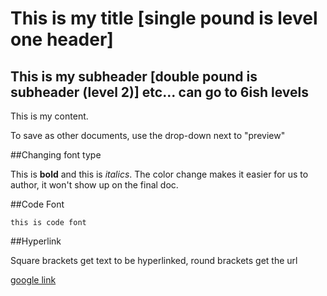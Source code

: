# This is my title [single pound is level one header]

## This is my subheader [double pound is subheader (level 2)] etc... can go to 6ish levels

This is my content.

To save as other documents, use the drop-down next to "preview"

##Changing font type

This is **bold** and this is *italics*. The color change makes it easier for us to author, it won't show up on the final doc.

##Code Font

`this is code font`

##Hyperlink

Square brackets get text to be hyperlinked, round brackets get the url

[google link](https://www.google.ca)


